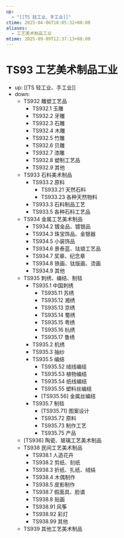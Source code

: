 ```yaml
---
up:
  - "[[TS 轻工业、手工业]]"
ctime: 2025-04-06T18:05:32+08:00
aliases:
  - 工艺美术制品工业
mtime: 2025-09-09T12:37:13+08:00
---
```


# TS93 工艺美术制品工业

- up: [[TS 轻工业、手工业]]
- down:	
	- TS932 雕塑工艺品
		- TS932.1 玉雕
		- TS932.2 牙雕
		- TS932.3 石雕
		- TS932.4 木雕
		- TS932.5 竹雕
		- TS932.6 贝雕
		- TS932.7 漆雕
		- TS932.8 塑制工艺品
		- TS932.9 其他
	- TS933 石料美术制品
		- TS933.2 原料
			- TS933.21 天然石料
			- TS933.23 各种天然物料
		- TS933.3 石料制品工艺
		- TS933.5 各种石料工艺品
	- TS934 金属工艺美术制品
		- TS934.2 镀金品、镀银品
		- TS934.3 珠宝饰品、金银器
		- TS934.5 小装饰品
		- TS934.6 景泰蓝、珐琅工艺品
		- TS934.7 奖章、纪念章
		- TS934.8 铁画、钛版画、烫画
		- TS934.9 其他
	- TS935 刺绣、编结、制毯
		- TS935.1 中国刺绣
			- TS935.11 苏绣
			- TS935.12 湘绣
			- TS935.13 京绣
			- TS935.14 蜀绣
			- TS935.15 粤绣
			- TS935.16 杭绣
			- TS935.17 鲁绣
		- TS935.2 机绣
		- TS935.3 抽纱
		- TS935.5 编结
			- TS935.52 绒线编结
			- TS935.53 植物编结
			- TS935.54 纸线编结
			- TS935.55 塑料丝编结
			- [TS935.56] 金属丝编结
		- TS935.7 制毯
			- [TS935.71] 图案设计
			- TS935.72 原料
			- TS935.73 制作工艺
			- TS935.75 产品
	- [TS936] 陶瓷、玻璃工艺美术制品
	- TS938 民间工艺美术制品
		- TS938.1 人造花卉
		- TS938.2 剪纸、刻纸
		- TS938.3 折纸、扎纸、绒绢
		- TS938.4 木偶制作
		- TS938.5 皮影制作
		- TS938.7 假面具、脸谱
		- TS938.8 贴画
		- TS938.91 风筝
		- TS938.92 彩灯
		- TS938.99 其他
	- TS939 其他工艺美术制品
			
